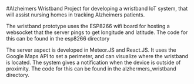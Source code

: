 #Alzheimers Wristband
Project for developing a wristband IoT system, that will assist nursing homes in tracking Alzheimers patients.

The wristband prototype uses the ESP8266 wifi board for hosting a websocket that the server pings to get longitude and latitude. The code for this can be found in the esp8266 directory


The server aspect is developed in Meteor.JS and React.JS. It uses the Google Maps API to set a perimeter, and can visualize where the wristband is located. The system gives a notification when the device is outside of proximity. The code for this can be found in the alzhermers_wristband directory.
